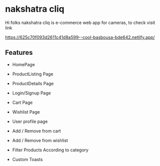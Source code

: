# nakshatra cliq
Hi folks nakshatra cliq is e-commerce web app for cameras, to check visit link

https://625c70f093d2611c41d8a599--cool-basbousa-bde642.netlify.app/

## Features

- HomePage

- ProductListing Page

- ProductDetails Page

- Login/Signup Page

- Cart Page

- Wishlist Page

- User profile page

- Add / Remove from cart

- Add / Remove from wishlist

- Filter Products According to category

- Custom Toasts
